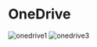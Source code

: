 # OneDrive
![onedrive1](https://github.com/tommi-miettinen/onedrive/assets/63008431/2ba414de-3ed1-467f-8855-7d49db388bbc)
![onedrive3](https://github.com/tommi-miettinen/onedrive/assets/63008431/77e8ac7e-f5e3-45ba-9761-38f691503fa0)
